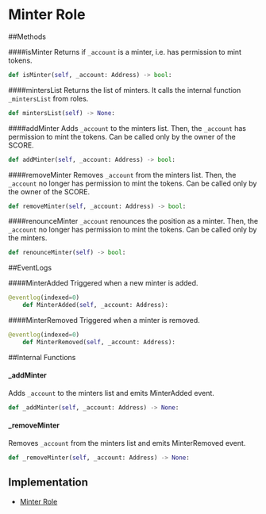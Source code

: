 # Minter Role


##Methods

####isMinter
Returns if `_account` is a minter, i.e. has permission to mint tokens.
```python
def isMinter(self, _account: Address) -> bool:
```

####mintersList
Returns the list of minters. It calls the internal function `_mintersList` from roles.
```python
def mintersList(self) -> None:
```

####addMinter
Adds `_account` to the minters list. Then, the `_account` has permission to mint the tokens. Can be called only by the owner of the SCORE.
```py
def addMinter(self, _account: Address) -> bool:
```

####removeMinter
Removes `_account` from the minters list. Then, the `_account` no longer has permission to mint the tokens. Can be called only by the owner of the SCORE.
```py
def removeMinter(self, _account: Address) -> bool:
```

####renounceMinter
`_account` renounces the position as a minter. Then, the `_account` no longer has permission to mint the tokens. Can be called only by the minters.
```py
def renounceMinter(self) -> bool:
```


##EventLogs

####MinterAdded
Triggered when a new minter is added.
```python
@eventlog(indexed=0)
  	def MinterAdded(self, _account: Address):
```

####MinterRemoved
Triggered when a minter is removed.
```python
@eventlog(indexed=0)
  	def MinterRemoved(self, _account: Address):
```

##Internal Functions

#### \_addMinter
Adds `_account` to the minters list and emits MinterAdded event.
```py
def _addMinter(self, _account: Address) -> None:
```
#### \_removeMinter
Removes `_account` from the minters list and emits MinterRemoved event.
```py
def _removeMinter(self, _account: Address) -> None:
```


## Implementation
* [Minter Role](https://github.com/OpenDevICON/odi-contracts/blob/development/ODIContracts/access/role/MinterRole.py "MinterRole")
